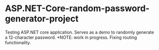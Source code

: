 # ASP.NET-Core-random-password-generator-project
Testing ASP.NET core application. Serves as a demo to randomly generate a 12-character password.
*NOTE: work in progress. Fixing routing functionality.
